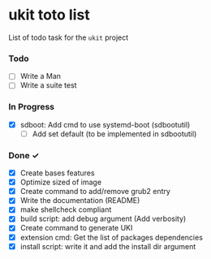 # ukit toto list

List of todo task for the `ukit` project

### Todo

- [ ] Write a Man
- [ ] Write a suite test

### In Progress

<!-- - [ ] grub2: For UKI change the system fs type 'from 8300 to 8304 -->
- [x] sdboot: Add cmd to use systemd-boot (sdbootutil)
  - [ ] Add set default (to be implemented in sdbootutil)

### Done ✓

- [x] Create bases features
- [x] Optimize sized of image
- [x] Create command to add/remove grub2 entry
- [x] Write the documentation (README)
- [x] make shellcheck compliant
- [x] build script: add debug argument (Add verbosity)
- [x] Create command to generate UKI
- [x] extension cmd: Get the list of packages dependencies
- [x] install script: write it and add the install dir argument